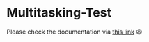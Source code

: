 # Multitasking-Test

Please check the documentation via [this link](https://fanjie-li.github.io/Multitasking-Test/) 😆
